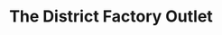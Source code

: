 ---
title: "The District Factory Outlet"
url: /vancouver/the-district-factory-outlet/
shop: clothes
---